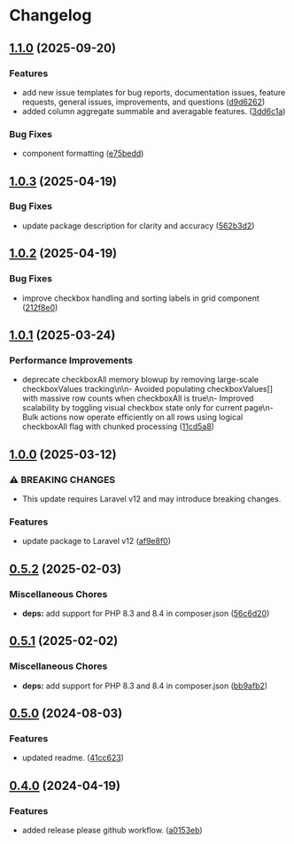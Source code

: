 # Changelog

## [1.1.0](https://github.com/tomshaw/electricgrid/compare/v1.0.3...v1.1.0) (2025-09-20)


### Features

* add new issue templates for bug reports, documentation issues, feature requests, general issues, improvements, and questions ([d9d6262](https://github.com/tomshaw/electricgrid/commit/d9d626234efec798246e1f65c1c09d5615d45239))
* added column aggregate summable and averagable features. ([3dd6c1a](https://github.com/tomshaw/electricgrid/commit/3dd6c1a0d776203ab1a5d8ceed88f5002e0adbb6))


### Bug Fixes

* component formatting ([e75bedd](https://github.com/tomshaw/electricgrid/commit/e75beddfdd33d21d65e794577e61d6dde40c7ba9))

## [1.0.3](https://github.com/tomshaw/electricgrid/compare/v1.0.2...v1.0.3) (2025-04-19)


### Bug Fixes

* update package description for clarity and accuracy ([562b3d2](https://github.com/tomshaw/electricgrid/commit/562b3d204c88a8f964f91bfdf8de2250da491d16))

## [1.0.2](https://github.com/tomshaw/electricgrid/compare/v1.0.1...v1.0.2) (2025-04-19)


### Bug Fixes

* improve checkbox handling and sorting labels in grid component ([212f8e0](https://github.com/tomshaw/electricgrid/commit/212f8e0ebe8dcf74253e4332cb5138f682679295))

## [1.0.1](https://github.com/tomshaw/electricgrid/compare/v1.0.0...v1.0.1) (2025-03-24)


### Performance Improvements

* deprecate checkboxAll memory blowup by removing large-scale checkboxValues tracking\n\n- Avoided populating checkboxValues[] with massive row counts when checkboxAll is true\n- Improved scalability by toggling visual checkbox state only for current page\n- Bulk actions now operate efficiently on all rows using logical checkboxAll flag with chunked processing ([11cd5a8](https://github.com/tomshaw/electricgrid/commit/11cd5a83f9f0cddbcb20e9f925d352a2f8ab4e4a))

## [1.0.0](https://github.com/tomshaw/electricgrid/compare/v0.5.2...v1.0.0) (2025-03-12)


### ⚠ BREAKING CHANGES

* This update requires Laravel v12 and may introduce breaking changes.

### Features

* update package to Laravel v12 ([af9e8f0](https://github.com/tomshaw/electricgrid/commit/af9e8f08b689ade9eaeb24c5d5f7e1ed395239d8))

## [0.5.2](https://github.com/tomshaw/electricgrid/compare/v0.5.1...v0.5.2) (2025-02-03)


### Miscellaneous Chores

* **deps:** add support for PHP 8.3 and 8.4 in composer.json ([56c6d20](https://github.com/tomshaw/electricgrid/commit/56c6d201e73cba6050e14146447bccb815943262))

## [0.5.1](https://github.com/tomshaw/electricgrid/compare/v0.5.0...v0.5.1) (2025-02-02)


### Miscellaneous Chores

* **deps:** add support for PHP 8.3 and 8.4 in composer.json ([bb9afb2](https://github.com/tomshaw/electricgrid/commit/bb9afb2696761a4d1cffe8350979523bb1ececfc))

## [0.5.0](https://github.com/tomshaw/electricgrid/compare/v0.4.0...v0.5.0) (2024-08-03)


### Features

* updated readme. ([41cc623](https://github.com/tomshaw/electricgrid/commit/41cc623033cafb1a1b53e48bc47c5afe03559200))

## [0.4.0](https://github.com/tomshaw/electricgrid/compare/v0.3.0...v0.4.0) (2024-04-19)


### Features

* added release please github workflow. ([a0153eb](https://github.com/tomshaw/electricgrid/commit/a0153eb031915ab82b0ed24a0025ca79838bfb24))
